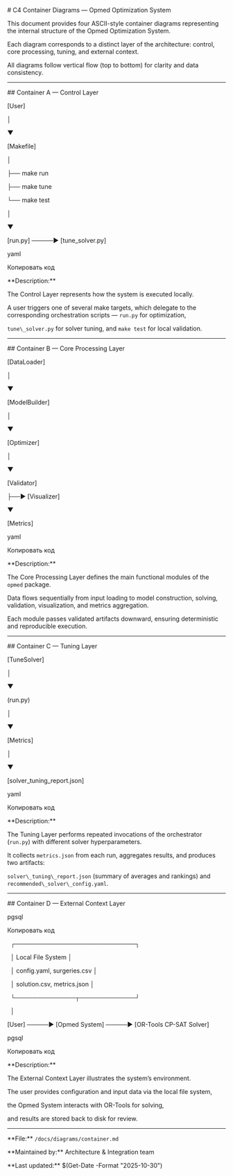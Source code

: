 \# C4 Container Diagrams — Opmed Optimization System



This document provides four ASCII-style container diagrams representing the internal structure of the Opmed Optimization System.

Each diagram corresponds to a distinct layer of the architecture: control, core processing, tuning, and external context.

All diagrams follow vertical flow (top to bottom) for clarity and data consistency.



---



\## Container A — Control Layer



\[User]

│

▼

\[Makefile]

│

├── make run

├── make tune

└── make test

│

▼

\[run.py] ─────▶ \[tune\_solver.py]



yaml

Копировать код



\*\*Description:\*\*

The Control Layer represents how the system is executed locally.

A user triggers one of several make targets, which delegate to the corresponding orchestration scripts — `run.py` for optimization,

`tune\_solver.py` for solver tuning, and `make test` for local validation.



---



\## Container B — Core Processing Layer



\[DataLoader]

│

▼

\[ModelBuilder]

│

▼

\[Optimizer]

│

▼

\[Validator]

├──▶ \[Visualizer]

▼

\[Metrics]



yaml

Копировать код



\*\*Description:\*\*

The Core Processing Layer defines the main functional modules of the `opmed` package.

Data flows sequentially from input loading to model construction, solving, validation, visualization, and metrics aggregation.

Each module passes validated artifacts downward, ensuring deterministic and reproducible execution.



---



\## Container C — Tuning Layer



\[TuneSolver]

│

▼

(run.py)

│

▼

\[Metrics]

│

▼

\[solver\_tuning\_report.json]



yaml

Копировать код



\*\*Description:\*\*

The Tuning Layer performs repeated invocations of the orchestrator (`run.py`) with different solver hyperparameters.

It collects `metrics.json` from each run, aggregates results, and produces two artifacts:

`solver\_tuning\_report.json` (summary of averages and rankings) and `recommended\_solver\_config.yaml`.



---



\## Container D — External Context Layer



pgsql

Копировать код

&nbsp;    ┌────────────────────────────┐

&nbsp;    │      Local File System     │

&nbsp;    │ config.yaml, surgeries.csv │

&nbsp;    │ solution.csv, metrics.json │

&nbsp;    └──────────────┬─────────────┘

&nbsp;                   │

\[User] ─────▶ \[Opmed System] ─────▶ \[OR-Tools CP-SAT Solver]



pgsql

Копировать код



\*\*Description:\*\*

The External Context Layer illustrates the system’s environment.

The user provides configuration and input data via the local file system,

the Opmed System interacts with OR-Tools for solving,

and results are stored back to disk for review.



---



\*\*File:\*\* `/docs/diagrams/container.md`

\*\*Maintained by:\*\* Architecture \& Integration team

\*\*Last updated:\*\* $(Get-Date -Format "2025-10-30")
